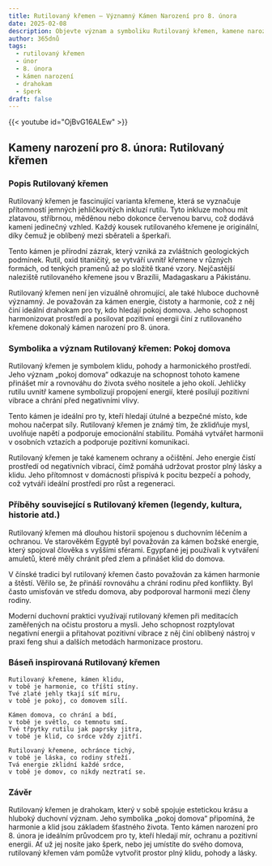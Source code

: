 ```yaml
---
title: Rutilovaný křemen – Významný Kámen Narození pro 8. února
date: 2025-02-08
description: Objevte význam a symboliku Rutilovaný křemen, kamene narození pro 8. února, který symbolizuje Pokoj domova. Přečtěte si legendy a inspirující příběhy.
author: 365dnů
tags:
  - rutilovaný křemen
  - únor
  - 8. února
  - kámen narození
  - drahokam
  - šperk
draft: false
---
```


{{< youtube id="OjBvG16ALEw" >}}


## Kameny narození pro 8. února: Rutilovaný křemen

### Popis Rutilovaný křemen

Rutilovaný křemen je fascinující varianta křemene, která se vyznačuje přítomností jemných jehličkovitých inkluzí rutilu. Tyto inkluze mohou mít zlatavou, stříbrnou, měděnou nebo dokonce červenou barvu, což dodává kameni jedinečný vzhled. Každý kousek rutilovaného křemene je originální, díky čemuž je oblíbený mezi sběrateli a šperkaři.

Tento kámen je přírodní zázrak, který vzniká za zvláštních geologických podmínek. Rutil, oxid titaničitý, se vytváří uvnitř křemene v různých formách, od tenkých pramenů až po složitě tkané vzory. Nejčastější naleziště rutilovaného křemene jsou v Brazílii, Madagaskaru a Pákistánu.

Rutilovaný křemen není jen vizuálně ohromující, ale také hluboce duchovně významný. Je považován za kámen energie, čistoty a harmonie, což z něj činí ideální drahokam pro ty, kdo hledají pokoj domova. Jeho schopnost harmonizovat prostředí a posilovat pozitivní energii činí z rutilovaného křemene dokonalý kámen narození pro 8. února.

### Symbolika a význam Rutilovaný křemen: Pokoj domova

Rutilovaný křemen je symbolem klidu, pohody a harmonického prostředí. Jeho význam „pokoj domova“ odkazuje na schopnost tohoto kamene přinášet mír a rovnováhu do života svého nositele a jeho okolí. Jehličky rutilu uvnitř kamene symbolizují propojení energií, které posilují pozitivní vibrace a chrání před negativními vlivy.

Tento kámen je ideální pro ty, kteří hledají útulné a bezpečné místo, kde mohou načerpat síly. Rutilovaný křemen je známý tím, že zklidňuje mysl, uvolňuje napětí a podporuje emocionální stabilitu. Pomáhá vytvářet harmonii v osobních vztazích a podporuje pozitivní komunikaci.

Rutilovaný křemen je také kamenem ochrany a očištění. Jeho energie čistí prostředí od negativních vibrací, čímž pomáhá udržovat prostor plný lásky a klidu. Jeho přítomnost v domácnosti přispívá k pocitu bezpečí a pohody, což vytváří ideální prostředí pro růst a regeneraci.

### Příběhy související s Rutilovaný křemen (legendy, kultura, historie atd.)

Rutilovaný křemen má dlouhou historii spojenou s duchovním léčením a ochranou. Ve starověkém Egyptě byl považován za kámen božské energie, který spojoval člověka s vyššími sférami. Egypťané jej používali k vytváření amuletů, které měly chránit před zlem a přinášet klid do domova.

V čínské tradici byl rutilovaný křemen často považován za kámen harmonie a štěstí. Věřilo se, že přináší rovnováhu a chrání rodinu před konflikty. Byl často umisťován ve středu domova, aby podporoval harmonii mezi členy rodiny.

Moderní duchovní praktici využívají rutilovaný křemen při meditacích zaměřených na očistu prostoru a mysli. Jeho schopnost rozptylovat negativní energii a přitahovat pozitivní vibrace z něj činí oblíbený nástroj v praxi feng shui a dalších metodách harmonizace prostoru.

### Báseň inspirovaná Rutilovaný křemen

```
Rutilovaný křemene, kámen klidu,  
v tobě je harmonie, co tříští stíny.  
Tvé zlaté jehly tkají síť míru,  
v tobě je pokoj, co domovem sílí.  

Kámen domova, co chrání a bdí,  
v tobě je světlo, co temnotu smí.  
Tvé třpytky rutilu jak paprsky jitra,  
v tobě je klid, co srdce vždy zjitří.  

Rutilovaný křemene, ochránce tichý,  
v tobě je láska, co rodiny střeží.  
Tvá energie zklidní každé srdce,  
v tobě je domov, co nikdy neztratí se.  
```

### Závěr

Rutilovaný křemen je drahokam, který v sobě spojuje estetickou krásu a hluboký duchovní význam. Jeho symbolika „pokoj domova“ připomíná, že harmonie a klid jsou základem šťastného života. Tento kámen narození pro 8. února je ideálním průvodcem pro ty, kteří hledají mír, ochranu a pozitivní energii. Ať už jej nosíte jako šperk, nebo jej umístíte do svého domova, rutilovaný křemen vám pomůže vytvořit prostor plný klidu, pohody a lásky.